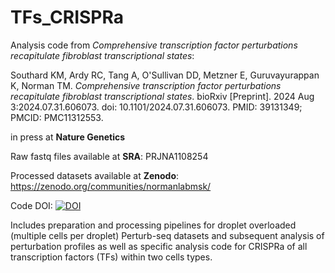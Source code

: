 # TFs_CRISPRa
Analysis code from *Comprehensive transcription factor perturbations recapitulate fibroblast transcriptional states*:

Southard KM, Ardy RC, Tang A, O'Sullivan DD, Metzner E, Guruvayurappan K, Norman TM. *Comprehensive transcription factor perturbations recapitulate fibroblast transcriptional states*. bioRxiv [Preprint]. 2024 Aug 3:2024.07.31.606073. doi: 10.1101/2024.07.31.606073. PMID: 39131349; PMCID: PMC11312553.

in press at **Nature Genetics**

Raw fastq files available at **SRA**: PRJNA1108254

Processed datasets available at **Zenodo**: https://zenodo.org/communities/normanlabmsk/

Code DOI: [![DOI](https://zenodo.org/badge/966336193.svg)](https://doi.org/10.5281/zenodo.15373940)

Includes preparation and processing pipelines for droplet overloaded (multiple cells per droplet) Perturb-seq datasets and subsequent analysis of perturbation profiles as well as specific analysis code for CRISPRa of all transcription factors (TFs) within two cells types.
